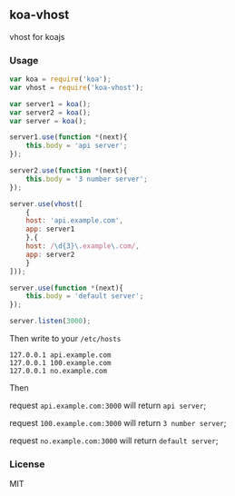 ## koa-vhost

vhost for koajs

### Usage
```js
var koa = require('koa');
var vhost = require('koa-vhost');

var server1 = koa();
var server2 = koa();
var server = koa();

server1.use(function *(next){
    this.body = 'api server';
});

server2.use(function *(next){
    this.body = '3 number server';
});

server.use(vhost([
    {
    host: 'api.example.com',
    app: server1
    },{
    host: /\d{3}\.example\.com/,
    app: server2
    }
]));

server.use(function *(next){
    this.body = 'default server';
});

server.listen(3000);
```
Then write to your `/etc/hosts`
```
127.0.0.1 api.example.com
127.0.0.1 100.example.com
127.0.0.1 no.example.com
```

Then

request `api.example.com:3000` will return `api server`;

request `100.example.com:3000` will return `3 number server`;

request `no.example.com:3000` will return `default server`;

### License
MIT